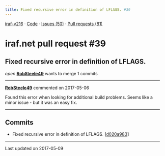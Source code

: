 ```yaml
---
title: Fixed recursive error in definition of LFLAGS. #39
---
```


[iraf-v216](/iraf-v216) · [Code](https://github.com/iraf-community/iraf/tree/iraf-v216) · [Issues (50)](/iraf-v216/issues) · [Pull requests (81)](/iraf-v216/issues/pulls)

# iraf.net pull request #39
## Fixed recursive error in definition of LFLAGS.
*open* **[RobSteele49](https://github.com/RobSteele49)** wants to merge 1 commits

- - - -

**[RobSteele49](https://github.com/RobSteele49)** commented on 2017-05-06

Found this error when looking for additional build problems. Seems like a minor issue - but it was an easy fix.
- - - -

## Commits

* Fixed recursive error in definition of LFLAGS. [[d020a983](https://github.com/iraf-community/iraf/commit/d020a983f9d1bd740e2927d7a247bebbce0920db)]

- - - -

Last updated on 2017-05-09

